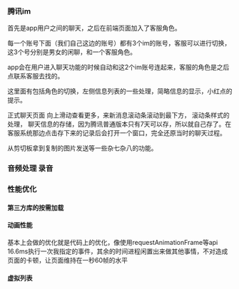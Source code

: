 ### 腾讯im

首先是app用户之间的聊天，之后在前端页面加入了客服角色。

每一个账号下面（我们自己这边的账号）都有3个im的账号，客服可以进行切换，这3个号分别是男女的闲聊，和一个客服角色。

app会在用户进入聊天功能的时候自动和这2个im账号连起来，客服的角色是之后点联系客服去找的。

这里面有包括角色的切换，左侧信息列表的一些处理，简略信息的显示，小红点的提示。

正式聊天页面 向上滑动查看更多，来新消息滚动条滚动到最下方， 滚动条样式的处理， 聊天信息的存储，因为腾讯普通版本只有7天可以存，所以就自己存了。在客服系统那边点击存下来的记录后会打开一个窗口，完全还原当时的聊天过程。

从剪切板拿到复制的图片发送等一些杂七杂八的功能。

### 音频处理 录音

### 性能优化

#### 第三方库的按需加载

#### 动画性能

基本上会做的优化就是代码上的优化，像使用requestAnimationFrame等api  16.6ms执行一次我指定的事件，其余的时间进程闲置出来做其他事情，不对造成页面的卡顿，让页面维持在一秒60帧的水平

#### 虚拟列表

